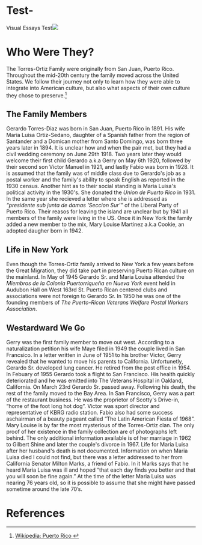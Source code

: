# Test-
Visual Essays Test<a href="https://juncture-digital.org"><img src="https://juncture-digital.org/images/ve-button.png"></a>

<param ve-config 
       title="The Torres-Ortiz Family"
       author="Natalie Saldarriaga"
       banner="https://raicesculturalcenter.org/wp-content/uploads/2023/01/Torres-Ortiz-Family-1-scaled.jpeg" 
       layout="vertical">

<!-- Entities discussed throughout the essay are typically defined before the essay text and
     are thus available in all text.  Entity identifiers (QIDs) can be found in either
     Wikipedia or Wikidata (https://www.wikidata.org)> -->
<param ve-entity eid="Q41211"> <!-- San Juan -->
<param ve-entity eid="Q41264"> <!-- Johannes Vermeer -->
<param ve-entity eid="Q221092"> <!-- Mauritshuis -->
<param ve-entity eid="Q36600"> <!-- The Hague -->

# Who Were They?

The Torres-Ortiz Family were originally from San Juan, Puerto Rico. Throughout the mid-20th century the family moved across the United States. We follow their journey not only to learn how they were able to integrate into American culture, but also what aspects of their own culture they chose to preserve.[^1] 
       <param ve-map center="Q1183" zoom="11" prefer-geojson>
 
## The Family Members

Gerardo Torres-Diaz was born in San Juan, Puerto Rico in 1891. His wife Maria Luisa Ortiz-Sedano, daughter of a Spanish father from the region of Santander and a Domican mother from Santo Domingo, was born three years later in 1894. It is unclear how and when the pair met, but they had a civil wedding ceremony on June 29th 1918. Two years later they would welcome their first child Gerardo a.k.a Gerry on May 6th 1920, followed by their second son Victor Manuel in 1921, and lastly Fabio was born in 1928. It is assumed that the family was of middle class due to Gerardo's job as a postal worker and the family's ability to speak English as reported in the 1930 census. Another hint as to their social standing is Maria Luisa's political activity in the 1930's. She donated the _Union de Puerto Rico_ in 1931. In the same year she recieved a letter where she is addressed as _“presidente sub junta de damas ‘Seccion Sur’”_ of the Liberal Party of Puerto Rico. Their reasos for leaving the island are unclear but by 1941 all members of the family were living in the US. Once it in New York the family added a new member to the mix, Mary Louise Martinez a.k.a Cookie, an adopted daugher born in 1942.  
<param ve-image 
       label="A young Gerardo Sr." 
       description="A young Gerardo Sr." 
       license="public domain" 
       url="https://raicesculturalcenter.org/wp-content/uploads/2023/01/Gerardo-Torres-Sr-scaled.jpeg">
       
 
 ## Life in New York
 
Even though the Torres-Ortiz family arrived to New York a few years before the Great Migration, they did take part in preserving Puerto Rican culture on the mainland. In May of 1945 Gerardo Sr. and Maria Louisa attended the _Miembros de la Colonia Puertorriqueña en Nueva York_ event held in Audubon Hall on West 163rd St. Puerto Rican centered clubs and associations were not foreign to Gerardo Sr. In 1950 he was one of the founding members of _The Puerto-Rican Veterans Welfare Postal Workers Association_.
<param ve-image 
       label="The Family on a rooftop" 
       description="The Family on a rooftop" 
       license="public domain" 
       url="https://raicesculturalcenter.org/wp-content/uploads/2023/01/Gerado-family.jpeg">
       
## Westardward We Go

Gerry was the first family member to move out west. According to a naturalization petition his wife Maye filed in 1949 the couple lived in San Francsico. In a letter written in June of 1951 to his brother Victor, Gerry revealed that he wanted to move his parents to California. Unfortunetly, Gerardo Sr. developed lung cancer. He retired from the post office in 1954. In Febuary of 1955 Gerardo took a flight to San Francisco. His health quickly deteriorated and he was emitted into The Veterans Hospital in Oakland, California. On March 23rd Gerardo Sr. passed away. Following his death, the rest of the family moved to the Bay Area. In San Francisco, Gerry was a part of the restaurant business. He was the proprietor of Scotty's Drive-in, “home of the foot long hot dog”. Victor was sport director and representative of KBRG radio station. Fabio also had some success aschairman of a beauty pageant called “The Latin American Fiesta of 1968”. Mary Louise is by far the most mysterious of the Torres-Ortiz clan. The only proof of her existence in the family collection are of photographs left behind. The only additional information available is of her marriage in 1962 to Gilbert Shine and later the couple's divorce in 1967. Life for Maria Luisa after her husband's death is not documented. Information on when Maria Luisa died I could not find, but there was a letter addressed to her from California Senator Milton Marks, a friend of Fabio. In it Marks says that he heard Maria Luisa was ill and hoped “that each day finds you better and that you will soon be fine again.” At the time of the letter Maria Luisa was nearing 76 years old, so it is possible to assume that she might have passed sometime around the late 70’s.    
<param ve-image 
       label="Fabio" 
       description="Fabio" 
       license="public domain" 
       url="https://raicesculturalcenter.org/wp-content/uploads/2023/01/Fabio-Torres-Ortiz-2-scaled.jpeg">
      

# References

[^1]: [Wikipedia: Puerto Rico ](https://en.wikipedia.org/wiki/Puerto_Rico)


